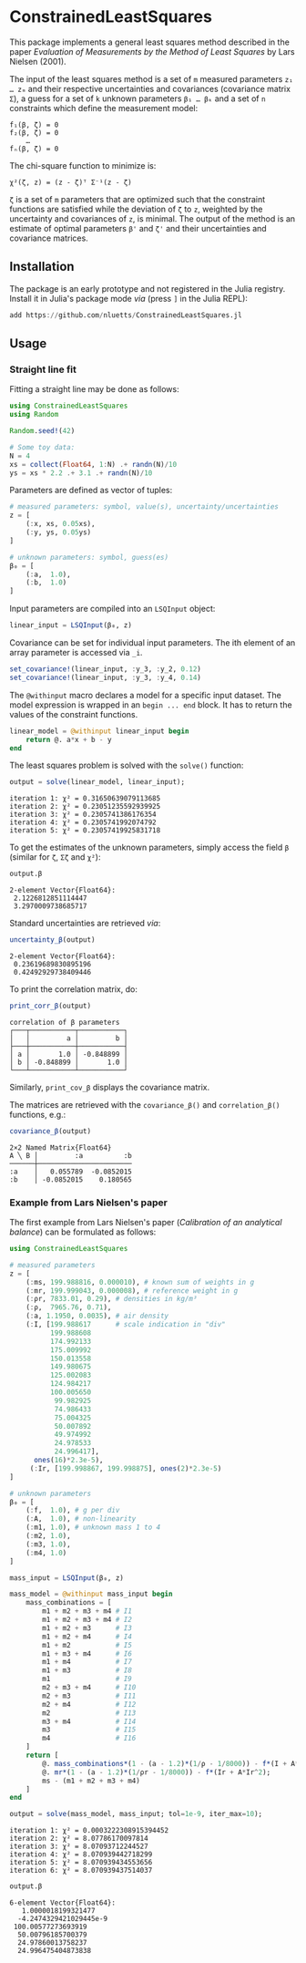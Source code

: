 # ConstrainedLeastSquares

This package implements a general least squares method described in the paper *Evaluation of Measurements by the Method of Least Squares* by 
Lars Nielsen (2001).

The input of the least squares method is a set of `m` measured parameters `z₁ … zₘ` and their respective uncertainties and covariances (covariance matrix `Σ`), a guess for a set of `k` unknown parameters `β₁ … βₖ` and a set of `n` constraints which define the measurement model:

```
f₁(β, ζ) = 0
f₂(β, ζ) = 0
    …
fₙ(β, ζ) = 0
```

The chi-square function to minimize is:

```
χ²(ζ, z) = (z - ζ)ᵀ Σ⁻¹(z - ζ)
```

`ζ` is a set of `m` parameters that are optimized such that the constraint functions are satisfied while the deviation of `ζ` to `z`, weighted by the uncertainty and covariances of `z`, is minimal.
The output of the method is an estimate of optimal parameters `β'` and `ζ'` and their uncertainties and covariance matrices.

## Installation

The package is an early prototype and not registered in the Julia registry. Install it in Julia's package mode *via* (press `]` in the Julia REPL):

```julia
add https://github.com/nluetts/ConstrainedLeastSquares.jl
```

## Usage

### Straight line fit

Fitting a straight line may be done as follows:

```julia
using ConstrainedLeastSquares
using Random

Random.seed!(42)

# Some toy data:
N = 4
xs = collect(Float64, 1:N) .+ randn(N)/10
ys = xs * 2.2 .+ 3.1 .+ randn(N)/10

```
Parameters are defined as vector of tuples:

```julia
# measured parameters: symbol, value(s), uncertainty/uncertainties
z = [
    (:x, xs, 0.05xs),
    (:y, ys, 0.05ys)
]

# unknown parameters: symbol, guess(es)
β₀ = [
    (:a,  1.0),
    (:b,  1.0)
]
```
Input parameters are compiled into an `LSQInput` object:
```julia
linear_input = LSQInput(β₀, z)
```

Covariance can be set for individual input parameters.
The ith element of an array parameter is accessed via `_i`.

```julia
set_covariance!(linear_input, :y_3, :y_2, 0.12)
set_covariance!(linear_input, :y_3, :y_4, 0.14)
```

The `@withinput` macro declares a model for a specific input dataset.
The model expression is wrapped in an `begin ... end` block.
It has to return the values of the constraint functions.

```julia
linear_model = @withinput linear_input begin
    return @. a*x + b - y
end
```

The least squares problem is solved with the `solve()` function:

```julia
output = solve(linear_model, linear_input);
```

```
iteration 1: χ² = 0.31650639079113685
iteration 2: χ² = 0.23051235592939925
iteration 3: χ² = 0.2305741386176354
iteration 4: χ² = 0.2305741992074792
iteration 5: χ² = 0.23057419925831718
```

To get the estimates of the unknown parameters,
simply access the field `β` (similar for `ζ`, `Σζ` and `χ²`):


```julia
output.β
```

```
2-element Vector{Float64}:
 2.1226812851114447
 3.2970009738685717
```

Standard uncertainties are retrieved *via*:

```julia
uncertainty_β(output)
```

```
2-element Vector{Float64}:
 0.23619689830895196
 0.42492929738409446
```

To print the correlation matrix, do:

```julia
print_corr_β(output)
```

```
correlation of β parameters
┌───┬───────────┬───────────┐
│   │         a │         b │
├───┼───────────┼───────────┤
│ a │       1.0 │ -0.848899 │
│ b │ -0.848899 │       1.0 │
└───┴───────────┴───────────┘
```

Similarly, `print_cov_β` displays the covariance matrix.

The matrices are retrieved with the `covariance_β()` and `correlation_β()` functions, e.g.:

```julia
covariance_β(output)
```

```
2×2 Named Matrix{Float64}
A ╲ B │         :a          :b
──────┼───────────────────────
:a    │   0.055789  -0.0852015
:b    │ -0.0852015    0.180565
```

### Example from Lars Nielsen's paper

The first example from Lars Nielsen's paper (*Calibration of an analytical balance*) can be formulated as follows:

```julia
using ConstrainedLeastSquares

# measured parameters
z = [
    (:ms, 199.988816, 0.000010), # known sum of weights in g
    (:mr, 199.999043, 0.000008), # reference weight in g
    (:ρr, 7833.01, 0.29), # densities in kg/m³
    (:ρ,  7965.76, 0.71), 
    (:a, 1.1950, 0.0035), # air density
    (:I, [199.988617      # scale indication in "div"
          199.988608
          174.992133
          175.009992
          150.013558
          149.980675
          125.002083
          124.984217
          100.005650
           99.982925
           74.986433
           75.004325
           50.007892
           49.974992
           24.978533
           24.996417],
      ones(16)*2.3e-5),
     (:Ir, [199.998867, 199.998875], ones(2)*2.3e-5)
]

# unknown parameters
β₀ = [
    (:f,  1.0), # g per div
    (:A,  1.0), # non-linearity
    (:m1, 1.0), # unknown mass 1 to 4
    (:m2, 1.0),
    (:m3, 1.0),
    (:m4, 1.0)
]

mass_input = LSQInput(β₀, z)

mass_model = @withinput mass_input begin
    mass_combinations = [
        m1 + m2 + m3 + m4 # I1
        m1 + m2 + m3 + m4 # I2
        m1 + m2 + m3      # I3
        m1 + m2 + m4      # I4
        m1 + m2           # I5
        m1 + m3 + m4      # I6
        m1 + m4           # I7
        m1 + m3           # I8
        m1                # I9
        m2 + m3 + m4      # I10
        m2 + m3           # I11
        m2 + m4           # I12
        m2                # I13
        m3 + m4           # I14
        m3                # I15
        m4                # I16
    ]
    return [
        @. mass_combinations*(1 - (a - 1.2)*(1/ρ - 1/8000)) - f*(I + A*I^2);
        @. mr*(1 - (a - 1.2)*(1/ρr - 1/8000)) - f*(Ir + A*Ir^2);
        ms - (m1 + m2 + m3 + m4)
    ]
end

output = solve(mass_model, mass_input; tol=1e-9, iter_max=10);
```

```
iteration 1: χ² = 0.0003222308915394452
iteration 2: χ² = 8.07786170097814
iteration 3: χ² = 8.07093712244527
iteration 4: χ² = 8.070939442718299
iteration 5: χ² = 8.070939434553656
iteration 6: χ² = 8.070939437514037
```

```julia
output.β
```

```
6-element Vector{Float64}:
   1.0000018199321477
  -4.2474329421029445e-9
 100.00577273693919
  50.00796185700379
  24.97860013758237
  24.996475404873838
```